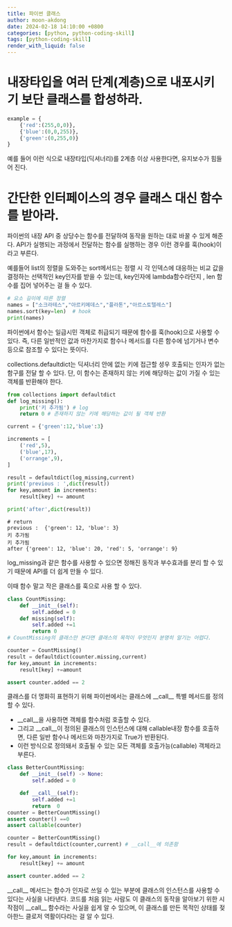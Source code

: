 ```yaml
---
title: 파이썬 클래스
author: moon-akdong
date: 2024-02-18 14:10:00 +0800
categories: [python, python-coding-skill]
tags: [python-coding-skill]
render_with_liquid: false
---
```


# 내장타입을 여러 단계(계층)으로 내포시키기 보단 클래스를 합성하라. 

```python 
example = {
    {'red':(255,0,0)},
    {'blue':(0,0,255)},
    {'green':(0,255,0)}
}
```
예를 들어 이런 식으로 내장타입(딕셔너리)를 2계층 이상 사용한다면, 유지보수가 힘들어 진다. 

# 간단한 인터페이스의 경우 클래스 대신 함수를 받아라. 
파이썬의 내장 API 중 상당수는 함수를 전달하여 동작을 원하는 대로 바꿀 수 있게 해준다.  API가 실행되는 과정에서 전달하는 함수를 실행하는 경우 이런 경우를 훅(hook)이라고 부른다. 

예를들어 list의 정렬을 도와주는 sort메서드는 정렬 시 각 인덱스에 대응하는 비교 값을 결정하는 선택적인 key인자를 받을 수 있는데, key인자에 lambda함수라던지 , len 함수를 집어 넣어주는 걸 들 수 있다. 

```python
# 요소 길이에 따른 정렬
names = ["소크라테스","아르키메데스","플라톤","아르스토텔레스"]
names.sort(key=len)  # hook
print(names)
```
파이썬에서 함수는 일급시민 객체로 취급되기 때문에 함수를 훅(hook)으로 사용할 수 있다. 즉, 다른 일반적인 값과 마찬가지로 함수나 메서드를 다른 함수에 넘기거나 변수 등으로 참조할 수 있다는 뜻이다. 

collections.defaultdict는 딕셔너리 안에 없는 키에 접근할 셩우 
호출되는 인자가 없는 함구를 전달 할 수 있다. 단, 이 함수는 존재하지 않는 키에 해당하는 값이 가질 수 있는 객체를 반환해야 한다. 

```python 
from collections import defaultdict
def log_missing():
    print('키 추가됨') # log 
    return 0 # 존재하지 않는 키에 해당하는 값이 될 객체 반환 

current = {'green':12,'blue':3}

increments = [
    ('red',5),
    ('blue',17),
    ('orrange',9),
]

result = defaultdict(log_missing,current)
print('previous : ',dict(result))
for key,amount in increments:
    result[key] += amount

print('after',dict(result))
```
```
# return 
previous :  {'green': 12, 'blue': 3}   
키 추가됨   
키 추가됨   
after {'green': 12, 'blue': 20, 'red': 5, 'orrange': 9}   
```
log_missing과 같은 함수를 사용할 수 있으면 정해진 동작과 부수효과를 분리 할 수 있기 때문에 API를 더 쉽게 만들 수 있다. 

이때 함수 말고 작은 클래스를 훅으로 사용 할 수 있다. 
```python 
class CountMissing:
    def __init__(self):
        self.added = 0 
    def missing(self):
        self.added +=1 
        return 0
# CountMissing의 클래스만 본다면 클래스의 목적이 무엇인지 분명히 알기는 어렵다. 

counter = CountMissing()
result = defaultdict(counter.missing,current)
for key,amount in increments:
    result[key] +=amount

assert counter.added == 2 
```
클래스를 더 명화히 표현하기 위해 파이썬에서는 클래스에 \_\_call\_\_ 특별 메서드를 정의할 수 있다. 
- \_\_call\_\_을 사용하면 객체를 함수처럼 호출할 수 있다. 
- 그리고 \_\_call\_\_이 정의된 클래스의 인스턴스에 대해 callable내장 함수를 호출하면, 다른 일반 함수나 메서드와 마찬가지로 True가 반환된다. 
- 이런 방식으로 정의돼서 호출될 수 있는 모든 객체를 호출가능(callable) 객체라고 부른다. 

```python
class BetterCountMissing:
    def __init__(self) -> None:
        self.added = 0 

    def __call__(self):
        self.added +=1 
        return  0 
counter = BetterCountMissing()
assert counter() ==0
assert callable(counter)
```
```python
counter = BetterCountMissing()
result = defaultdict(counter,current) # __call__에 의존함

for key,amount in increments:
    result[key] += amount

assert counter.added == 2 
```

 \_\_call\_\_ 메서드는 함수가 인자로 쓰일 수 있는 부분에 클래스의 인스턴스를 사용할 수 있다는 사실을 나타낸다. 
 코드를 처음 읽는 사람도 이 클래스의 동작을 알아보기 위한 시작점이  \_\_call\_\_ 함수라는 사실을 쉽게 알 수 있으며, 이 클래스를 만든 목적인 상태를 젖아한느 클로저 역활이다라는 걸 알 수 있다. 

